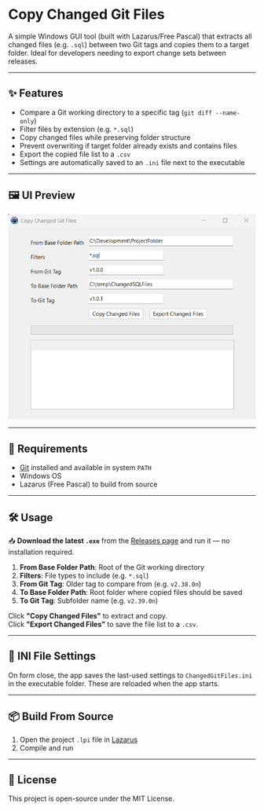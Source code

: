 # Copy Changed Git Files

A simple Windows GUI tool (built with Lazarus/Free Pascal) that extracts all changed files (e.g. `.sql`) between two Git tags and copies them to a target folder. Ideal for developers needing to export change sets between releases.

---

## ✨ Features

- Compare a Git working directory to a specific tag (`git diff --name-only`)
- Filter files by extension (e.g. `*.sql`)
- Copy changed files while preserving folder structure
- Prevent overwriting if target folder already exists and contains files
- Export the copied file list to a `.csv`
- Settings are automatically saved to an `.ini` file next to the executable

---

## 🖼️ UI Preview

![App Screenshot](docs/screenshot.png)

---

## 🧰 Requirements

- [Git](https://git-scm.com/) installed and available in system `PATH`
- Windows OS
- Lazarus (Free Pascal) to build from source

---

## 🛠️ Usage

📥 **Download the latest `.exe`** from the [Releases page](https://github.com/NielBuys/git-changed-copier/releases) and run it — no installation required.

1. **From Base Folder Path**: Root of the Git working directory
2. **Filters**: File types to include (e.g. `*.sql`)
3. **From Git Tag**: Older tag to compare from (e.g. `v2.38.0n`)
4. **To Base Folder Path**: Root folder where copied files should be saved
5. **To Git Tag**: Subfolder name (e.g. `v2.39.0n`)

Click **"Copy Changed Files"** to extract and copy.  
Click **"Export Changed Files"** to save the file list to a `.csv`.

---

## 📁 INI File Settings

On form close, the app saves the last-used settings to `ChangedGitFiles.ini` in the executable folder. These are reloaded when the app starts.

---

## 📦 Build From Source

1. Open the project `.lpi` file in [Lazarus](https://www.lazarus-ide.org/)
2. Compile and run

---

## 📄 License

This project is open-source under the MIT License.
